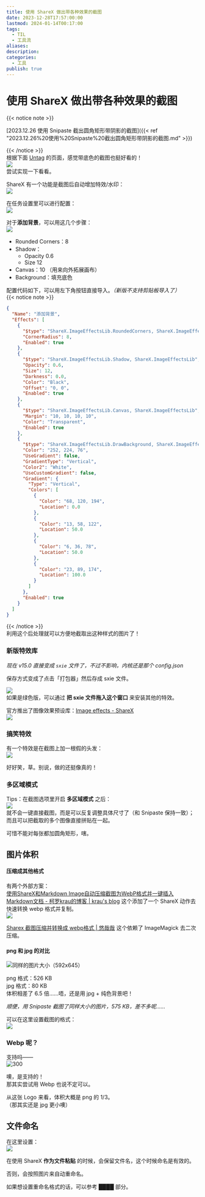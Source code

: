 ```yaml
---  
title: 使用 ShareX 做出带各种效果的截图  
date: 2023-12-28T17:57:00:00  
lastmod: 2024-01-14T00:17:00  
tags:  
  - TIL  
  - 工具流  
aliases:   
description:   
categories:  
  - 工具  
publish: true  
---  
```

  
# 使用 ShareX 做出带各种效果的截图  
  
{{< notice note >}}  
  
  
[2023.12.26 使用 Snipaste 截出圆角矩形带阴影的截图]({{< ref "2023.12.26%20使用%20Snipaste%20截出圆角矩形带阴影的截图.md" >}})  
  
{{< /notice >}}  
根据下面 [Untag](个人博客/TIL/2023.12.26%20使用%20Snipaste%20截出圆角矩形带阴影的截图.md#^b2t9zp) 的页面，感觉带底色的截图也挺好看的！  
![](Assets/Pasted-image-20231227161158.png)  
尝试实现一下看看。  
  
ShareX 有一个功能是截图后自动增加特效/水印：  
![](Assets/Snipaste_2023-12-27_16-04-40.png)  
  
在任务设置里可以进行配置：  
![](Assets/Snipaste_2023-12-27_16-05-07.png)  
  
对于**添加背景**，可以用这几个步骤：  
![](Assets/Snipaste_2023-12-27_16-05-24.png)  
* Rounded Corners：8  
* Shadow：  
	* Opacity 0.6  
	* Size 12  
* Canvas：10 （用来向外拓展画布）  
* Background：填充底色  
  
配置代码如下，可以用左下角按钮直接导入。*（新版不支持剪贴板导入了）*  
{{< notice note >}}  
  
  
```json  
{  
  "Name": "添加背景",  
  "Effects": [  
    {  
      "$type": "ShareX.ImageEffectsLib.RoundedCorners, ShareX.ImageEffectsLib",  
      "CornerRadius": 8,  
      "Enabled": true  
    },  
    {  
      "$type": "ShareX.ImageEffectsLib.Shadow, ShareX.ImageEffectsLib",  
      "Opacity": 0.6,  
      "Size": 12,  
      "Darkness": 0.0,  
      "Color": "Black",  
      "Offset": "0, 0",  
      "Enabled": true  
    },  
    {  
      "$type": "ShareX.ImageEffectsLib.Canvas, ShareX.ImageEffectsLib",  
      "Margin": "10, 10, 10, 10",  
      "Color": "Transparent",  
      "Enabled": true  
    },  
    {  
      "$type": "ShareX.ImageEffectsLib.DrawBackground, ShareX.ImageEffectsLib",  
      "Color": "252, 224, 76",  
      "UseGradient": false,  
      "GradientType": "Vertical",  
      "Color2": "White",  
      "UseCustomGradient": false,  
      "Gradient": {  
        "Type": "Vertical",  
        "Colors": [  
          {  
            "Color": "68, 120, 194",  
            "Location": 0.0  
          },  
          {  
            "Color": "13, 58, 122",  
            "Location": 50.0  
          },  
          {  
            "Color": "6, 36, 78",  
            "Location": 50.0  
          },  
          {  
            "Color": "23, 89, 174",  
            "Location": 100.0  
          }  
        ]  
      },  
      "Enabled": true  
    }  
  ]  
}  
```  
  
{{< /notice >}}  
利用这个后处理就可以方便地截取出这种样式的图片了！  
  
  
### 新版特效库  
*现在 v15.0 直接变成 `sxie` 文件了，不过不影响，内核还是那个 config.json*  
  
保存方式变成了点击「打包器」然后存成 sxie 文件。  
  
![](Assets/Pasted-image-20231227163322.png)  
如果是绿色版，可以通过 **把 sxie 文件拖入这个窗口** 来安装其他的特效。  
  
官方推出了图像效果预设库：[Image effects - ShareX](https://getsharex.com/image-effects)  
![](Assets/Snipaste_2023-12-27_16-29-08.png)  
  
### 搞笑特效  
有一个特效是在截图上加一根假的头发：  
![](Assets/Pasted-image-20231227164214.png)  
  
好好笑，草。别说，做的还挺像真的！  
  
### 多区域模式  
Tips：在截图选项里开启 **多区域模式** 之后：  
![](Assets/Pasted-image-20231227230912.png)  
就不会一键直接截图，而是可以反复调整具体尺寸了（和 Snipaste 保持一致）；  
而且可以把截取的多个图像直接拼贴在一起。  
  
可惜不能对每张都加圆角矩形，嗐。  
  
  
## 图片体积  
#### 压缩成其他格式  
有两个外部方案：  
[使用ShareX和Markdown Image自动压缩截图为WebP格式并一键插入Markdown文档 - 柯罗krau的博客 | krau's blog](https://krau.top/posts/use-sharex-and-mdimage-for-efficiency) 这个添加了一个 ShareX 动作去快速转换 webp 格式并复制。  
![](Assets/msedge_186_182612.jpg)  
  
  
[Sharex 截图压缩并转换成 webp格式 | 悠哉哉](https://www.uzz5.com/post/j9hs.html) 这个依赖了 ImageMagick 去二次压缩。  
  
#### png 和 jpg 的对比  
![同样的图片大小（592x645）](Assets/explorer_184_181707.jpg)  
  
png 格式：526 KB  
jpg 格式：80 KB  
体积相差了 6.5 倍……唔，还是用 jpg + 纯色背景吧！  
  
*顺便，用 Snipaste 截图了同样大小的图片，575 KB，差不多呢……*  
  
可以在这里设置截图的格式：  
![](Assets/Obsidian_185_181839.jpg)  
  
  
### Webp 呢？  
支持吗——  
![300](Assets/thumbnail_large.webp)  
  
噢，是支持的！  
那其实尝试用 Webp 也说不定可以。  
  
从这张 Logo 来看，体积大概是 png 的 1/3。  
（那其实还是 jpg 更小噢）  
  
  
## 文件命名  
在这里设置：  
![](Assets/ShareX_188_182838.jpg)  
  
在使用 ShareX **作为文件粘贴** 的时候，会保留文件名，这个时候命名是有效的。  
  
否则，会按照图片来自动重命名。  
  
如果想设置重命名格式的话，可以参考 <span title="某个私人页面">████</span> 部分。  
  
  
